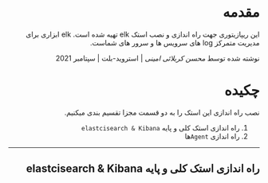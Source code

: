 <div dir="rtl">
 
# مقدمه

 این ریپازیتوری جهت راه اندازی و نصب استک elk 
 تهیه شده است. 
 elk
 ابزاری برای مدیریت متمرکز log های سرویس ها و سرور های شماست.
 
نوشته شده توسط _محسن کربلائی امینی_  |  استروید-بلت  |  سپتامبر 2021
 
 # چکیده
 
 نصب راه اندازی این استک را به دو قسمت مجزا تقسیم بندی میکنیم.
 
 1. راه اندازی استک کلی و پایه `elastcisearch & Kibana`
 2. راه اندازی `Agent`ها
 ---
 ## راه اندازی استک کلی و پایه elastcisearch & Kibana
 
</div>
